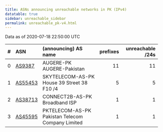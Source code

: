 ```yaml
---
title: ASNs announcing unreachable networks in PK (IPv4)
datatable: true
sidebar: unreachable_sidebar
permalink: unreachable_pk-v4.html
---
```


Data as of 2020-07-18 22:50:00 UTC


<div class="datatable-begin"></div>

|   # | ASN                                    | (announcing) AS name                             |   prefixes |   unreachable /24s |
|----:|:---------------------------------------|:-------------------------------------------------|-----------:|-------------------:|
|   0 | [AS9387](unreachable_AS9387-v4.html)   | AUGERE-PK AUGERE-Pakistan                        |         11 |                 11 |
|   1 | [AS55453](unreachable_AS55453-v4.html) | SKYTELECOM-AS-PK House 39 Street 38 F10 /4       |          5 |                  5 |
|   2 | [AS38713](unreachable_AS38713-v4.html) | CONNECT2B-AS-PK Broadband ISP                    |          1 |                  1 |
|   3 | [AS45595](unreachable_AS45595-v4.html) | PKTELECOM-AS-PK Pakistan Telecom Company Limited |          1 |                  1 |

<div class="datatable-end"></div>